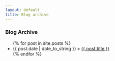 ```yaml
---
layout: default
title: Blog archive
---
```

<div class="page-content wc-container">
  <h3>Blog Archive</h3>
  <ul id="blog-posts" class="posts">
    {% for post in site.posts %}
      <li>
	      <span>{{ post.date | date_to_string }} &raquo;</span>
	      <a href="{{ post.url }}">{{ post.title }}</a>
      </li>
    {% endfor %}
  </ul>
</div>